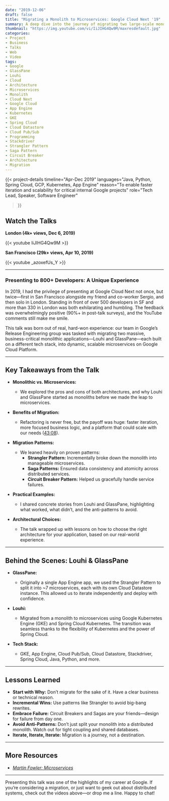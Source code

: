 ```yaml
---
date: "2019-12-06"
draft: false
title: "Migrating a Monolith to Microservices: Google Cloud Next '19"
summary: A deep dive into the journey of migrating two large-scale monolithic applications at Google—Louhi and GlassPane—to microservices, presented at Google Cloud Next in San Francisco and London.
thumbnail: "https://img.youtube.com/vi/IiJIHG4Qw9M/maxresdefault.jpg"
categories:
- Project
- Business
- Talks
- Web
- Video
tags:
- Google
- GlassPane
- Louhi
- Cloud
- Architecture
- Microservices
- Monolith
- Cloud Next
- Google Cloud
- App Engine
- Kubernetes
- GKE
- Spring Cloud
- Cloud Datastore
- Cloud Pub/Sub
- Programming
- Stackdriver
- Strangler Pattern
- Saga Pattern
- Circuit Breaker
- Architecture
- Migration
---
```


{{< project-details
  timeline="Apr-Dec 2019"
  languages="Java, Python, Spring Cloud, GCP, Kubernetes, App Engine"
  reason="To enable faster iteration and scalability for critical internal Google projects"
  role="Tech Lead, Speaker, Software Engineer"
>}}

## Watch the Talks

**London (4k+ views, Dec 6, 2019)**

{{< youtube IiJIHG4Qw9M >}}

**San Francisco (29k+ views, Apr 10, 2019)**

{{< youtube _azoxefUs_Y >}}

---

### Presenting to 800+ Developers: A Unique Experience

In 2019, I had the privilege of presenting at Google Cloud Next not once, but twice—first in San Francisco alongside my friend and co-worker Sergio, and then solo in London. Standing in front of over 500 developers in SF and more than 330 in London was both exhilarating and humbling. The feedback was overwhelmingly positive (90%+ in post-talk surveys), and the YouTube comments still make me smile.

This talk was born out of real, hard-won experience: our team in Google’s Release Engineering group was tasked with migrating two massive, business-critical monolithic applications—Louhi and GlassPane—each built on a different tech stack, into dynamic, scalable microservices on Google Cloud Platform.

---

## Key Takeaways from the Talk

- **Monolithic vs. Microservices:**
  - We explored the pros and cons of both architectures, and why Louhi and GlassPane started as monoliths before we made the leap to microservices.

- **Benefits of Migration:**
  - Refactoring is never free, but the payoff was huge: faster iteration, more focused business logic, and a platform that could scale with our needs ([43:08](https://www.youtube.com/watch?v=IiJIHG4Qw9M&t=2588s)).

- **Migration Patterns:**
  - We leaned heavily on proven patterns:
    - **Strangler Pattern:** Incrementally broke down the monolith into manageable microservices.
    - **Saga Patterns:** Ensured data consistency and atomicity across distributed services.
    - **Circuit Breaker Pattern:** Helped us gracefully handle service failures.

- **Practical Examples:**
  - I shared concrete stories from Louhi and GlassPane, highlighting what worked, what didn’t, and the anti-patterns to avoid.

- **Architectural Choices:**
  - The talk wrapped up with lessons on how to choose the right architecture for your application, based on our real-world experience.

---

## Behind the Scenes: Louhi & GlassPane

- **GlassPane:**
  - Originally a single App Engine app, we used the Strangler Pattern to split it into ~7 microservices, each with its own Cloud Datastore instance. This allowed us to iterate independently and deploy with confidence.

- **Louhi:**
  - Migrated from a monolith to microservices using Google Kubernetes Engine (GKE) and Spring Cloud Kubernetes. The transition was seamless thanks to the flexibility of Kubernetes and the power of Spring Cloud.

- **Tech Stack:**
  - GKE, App Engine, Cloud Pub/Sub, Cloud Datastore, Stackdriver, Spring Cloud, Java, Python, and more.

---

## Lessons Learned

- **Start with Why:** Don’t migrate for the sake of it. Have a clear business or technical reason.
- **Incremental Wins:** Use patterns like Strangler to avoid big-bang rewrites.
- **Embrace Failure:** Circuit Breakers and Sagas are your friends—design for failure from day one.
- **Avoid Anti-Patterns:** Don’t just split your monolith into a distributed monolith. Watch out for tight coupling and shared databases.
- **Iterate, Iterate, Iterate:** Migration is a journey, not a destination.

---

## More Resources

- [*Martin Fowler: Microservices*](https://martinfowler.com/articles/microservices.html)

---

Presenting this talk was one of the highlights of my career at Google. If you’re considering a migration, or just want to geek out about distributed systems, check out the videos above—or drop me a line. Happy to chat!

